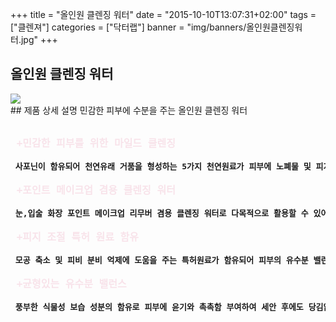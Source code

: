 +++
title = "올인원 클렌징 워터"
date = "2015-10-10T13:07:31+02:00"
tags = ["클렌져"]
categories = ["닥터랩"]
banner = "img/banners/올인원클렌징워터.jpg"
+++

## 올인원 클렌징 워터
<img src="/img/banners/올인원클렌징워터.jpg" style="max-width: 100%; height: auto;">
<br>
## 제품 상세 설명
민감한 피부에 수분을 주는 올인원 클렌징 워터
<pre>
<strong>
<font size =4 color = #F8E3EA> +민감한 피부를 위한 마일드 클렌징 </font><br>
<font size = 3 > 사포닌이 함유되어 천연유래 거품을 형성하는 5가지 천연원료가 피부에 노폐물 및 피지를 효과적으로 제거해 줍니다.</font><br>
<font size = 4 color = #F8E3EA> +포인트 메이크업 겸용 클렌징 워터 </font><br>
<font size = 3 > 눈,입술 화장 포인트 메이크업 리무버 겸용 클렌징 워터로 다목적으로 활용할 수 있어 사용하기 간편합니다.</font><br>
<font size = 4 color  =#F8E3EA> +피지 조절 특허 원료 함유</font><br>
<font size = 3 > 모공 축소 및 피비 분비 억제에 도움을 주는 특허원료가 함유되어 피부의 유수분 밸런스 조절에 도움을 줍니다.</font><br>
<font size = 4 color = #F8E3EA> +균형있는 유수분 밸런스 </font><br>
<font size = 3 > 풍부한 식물성 보습 성분의 함유로 피부에 윤기와 촉촉함 부여하여 세안 후에도 당김없이 촉촉하게 관리해 줍니다.</font>
</strong>
